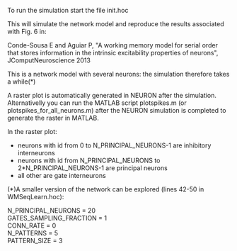 To run the simulation start the file init.hoc

This will simulate the network model and reproduce the results
associated with Fig. 6 in:

Conde-Sousa E and Aguiar P, "A working memory model for serial order
that stores information in the intrinsic excitability properties of
neurons", JComputNeuroscience 2013

This is a network model with several neurons: the simulation therefore
takes a while(*)

A raster plot is automatically generated in NEURON after the
simulation. Alternativelly you can run the MATLAB script plotspikes.m
(or plotspikes_for_all_neurons.m) after the NEURON simulation is
completed to generate the raster in MATLAB.

In the raster plot:

- neurons with id from 0 to N_PRINCIPAL_NEURONS-1 are inhibitory
  interneurons
- neurons with id from N_PRINCIPAL_NEURONS to 2*N_PRINCIPAL_NEURONS-1
  are principal neurons
- all other are gate interneurons


(*)A smaller version of the network can be explored (lines 42-50 in
WMSeqLearn.hoc):

N_PRINCIPAL_NEURONS = 20                
GATES_SAMPLING_FRACTION = 1        
CONN_RATE = 0                                        
N_PATTERNS = 5                  
PATTERN_SIZE = 3
